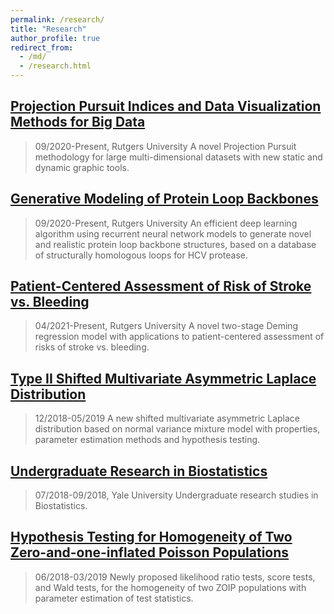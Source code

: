 ```yaml
---
permalink: /research/
title: "Research"
author_profile: true
redirect_from: 
  - /md/
  - /research.html
---
```



## [Projection Pursuit Indices and Data Visualization Methods for Big Data](https://yajie1020.github.io/yajieduan/researchfile/research1)
> 09/2020-Present, Rutgers University
A novel Projection Pursuit methodology for large multi-dimensional datasets with new static and dynamic graphic tools. 


## [Generative Modeling of Protein Loop Backbones](https://yajie1020.github.io/yajieduan/researchfile/research2)
> 09/2020-Present, Rutgers University
An efficient deep learning algorithm using recurrent neural network models to generate novel and realistic protein loop backbone structures, based on a database of structurally homologous loops for HCV protease.


## [Patient-Centered Assessment of Risk of Stroke vs. Bleeding](https://yajie1020.github.io/yajieduan/researchfile/research3)
> 04/2021-Present, Rutgers University
A novel two-stage Deming regression model with applications to patient-centered assessment of risks of stroke vs. bleeding. 


## [Type II Shifted Multivariate Asymmetric Laplace Distribution](https://yajie1020.github.io/yajieduan/researchfile/research4)
> 12/2018-05/2019
A new shifted multivariate asymmetric Laplace distribution based on normal variance mixture model with properties, parameter estimation methods and hypothesis testing.


## [Undergraduate Research in Biostatistics](https://yajie1020.github.io/yajieduan/researchfile/research5)
> 07/2018-09/2018, Yale University
Undergraduate research studies in Biostatistics. 


## [Hypothesis Testing for Homogeneity of Two Zero-and-one-inflated Poisson Populations](https://yajie1020.github.io/yajieduan/researchfile/research6)
> 06/2018-03/2019
Newly proposed likelihood ratio tests, score tests, and Wald tests, for the homogeneity of two ZOIP populations with parameter estimation of test statistics.


